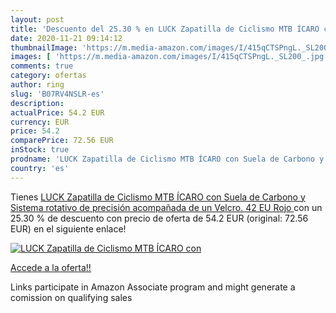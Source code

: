 ```yaml
---
layout: post
title: 'Descuento del 25.30 % en LUCK Zapatilla de Ciclismo MTB ÍCARO con'
date: 2020-11-21 09:14:12
thumbnailImage: 'https://m.media-amazon.com/images/I/415qCTSPngL._SL200_.jpg'
images: [ 'https://m.media-amazon.com/images/I/415qCTSPngL._SL200_.jpg' ]
comments: true
category: ofertas
author: ring
slug: 'B07RV4NSLR-es'
description:
actualPrice: 54.2 EUR
currency: EUR
price: 54.2
comparePrice: 72.56 EUR
inStock: true
prodname: 'LUCK Zapatilla de Ciclismo MTB ÍCARO con Suela de Carbono y Sistema rotativo de precisión acompañada de un Velcro.  42 EU  Rojo '
country: 'es'
---
```


Tienes [LUCK Zapatilla de Ciclismo MTB ÍCARO con Suela de Carbono y Sistema rotativo de precisión acompañada de un Velcro.  42 EU  Rojo ](https://www.amazon.es/dp/B07RV4NSLR/?tag=tolees-21) con un 25.30 % de descuento con precio de oferta de 54.2 EUR (original: 72.56 EUR) en el siguiente enlace!

[![LUCK Zapatilla de Ciclismo MTB ÍCARO con](https://m.media-amazon.com/images/I/415qCTSPngL._SL200_.jpg)](https://www.amazon.es/dp/B07RV4NSLR/?tag=tolees-21)

[Accede a la oferta!!](https://www.amazon.es/dp/B07RV4NSLR/?tag=tolees-21)

Links participate in Amazon Associate program and might generate a comission on qualifying sales


